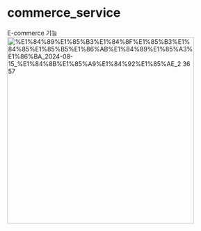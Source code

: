 # commerce_service
E-commerce 기능
<img width="429" alt="%E1%84%89%E1%85%B3%E1%84%8F%E1%85%B3%E1%84%85%E1%85%B5%E1%86%AB%E1%84%89%E1%85%A3%E1%86%BA_2024-08-15_%E1%84%8B%E1%85%A9%E1%84%92%E1%85%AE_2 36 57" src="https://github.com/user-attachments/assets/1b4967c5-8320-449d-b84e-e6a990aee1fc">

